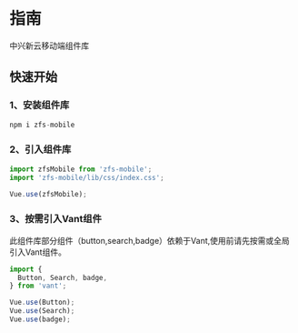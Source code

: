 <!--
 * @Author: 李韬
 * @Date: 2022-08-25 15:56:49
 * @LastEditors: 李韬
 * @LastEditTime: 2022-08-26 15:38:45
-->
# 指南
中兴新云移动端组件库
## 快速开始
### 1、安装组件库
```js
npm i zfs-mobile
```
### 2、引入组件库
```js
import zfsMobile from 'zfs-mobile';
import 'zfs-mobile/lib/css/index.css';

Vue.use(zfsMobile);
```
### 3、按需引入Vant组件
此组件库部分组件（button,search,badge）依赖于Vant,使用前请先按需或全局引入Vant组件。

``` js
import {
  Button, Search, badge,
} from 'vant';

Vue.use(Button);
Vue.use(Search);
Vue.use(badge);